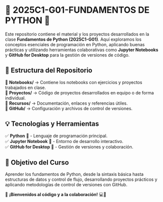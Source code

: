 # 📌 2025C1-G01-FUNDAMENTOS DE PYTHON 🚀  

Este repositorio contiene el material y los proyectos desarrollados en la clase **Fundamentos de Python (2025C1-G01)**. Aquí exploramos los conceptos esenciales de programación en Python, aplicando buenas prácticas y utilizando herramientas colaborativas como **Jupyter Notebooks** y **GitHub for Desktop** para la gestión de versiones de código.  

## 📁 Estructura del Repositorio  
📂 **Notebooks/** → Contiene los notebooks con ejercicios y proyectos trabajados en clase.  
📂 **Proyectos/** → Código de proyectos desarrollados en equipo o de forma individual.  
📂 **Recursos/** → Documentación, enlaces y referencias útiles.  
📂 **GitHub/** → Configuración y archivos de control de versiones.  

## 💡 Tecnologías y Herramientas  
✅ **Python** 🐍 - Lenguaje de programación principal.  
✅ **Jupyter Notebook** 📓 - Entorno de desarrollo interactivo.  
✅ **GitHub for Desktop** 🔄 - Gestión de versiones y colaboración.  

## 🎯 Objetivo del Curso  
Aprender los fundamentos de Python, desde la sintaxis básica hasta estructuras de datos y control de flujo, desarrollando proyectos prácticos y aplicando metodologías de control de versiones con GitHub.  

📌 **¡Bienvenidos al código y a la colaboración!** 💻🚀  
